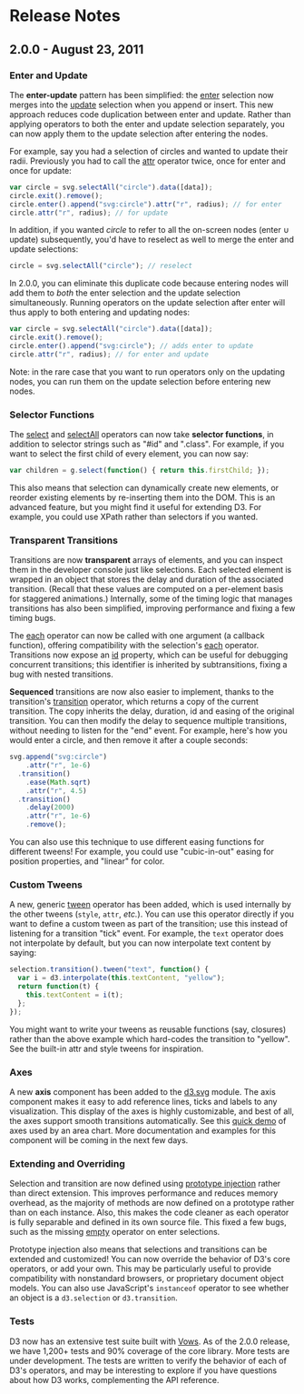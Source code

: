 # Release Notes

## 2.0.0 - August 23, 2011

### Enter and Update

The **enter-update** pattern has been simplified: the [enter](Selections#wiki-wiki-enter) selection now merges into the [update](Selections#wiki-wiki-data) selection when you append or insert. This new approach reduces code duplication between enter and update. Rather than applying operators to both the enter and update selection separately, you can now apply them to the update selection after entering the nodes.

For example, say you had a selection of circles and wanted to update their radii. Previously you had to call the [attr](Selections#wiki-wiki-attr) operator twice, once for enter and once for update:

```javascript
var circle = svg.selectAll("circle").data([data]);
circle.exit().remove();
circle.enter().append("svg:circle").attr("r", radius); // for enter
circle.attr("r", radius); // for update
```

In addition, if you wanted *circle* to refer to all the on-screen nodes (enter ∪ update) subsequently, you'd have to reselect as well to merge the enter and update selections:

```javascript
circle = svg.selectAll("circle"); // reselect
```

In 2.0.0, you can eliminate this duplicate code because entering nodes will add them to *both* the enter selection and the update selection simultaneously. Running operators on the update selection after enter will thus apply to both entering and updating nodes:

```javascript
var circle = svg.selectAll("circle").data([data]);
circle.exit().remove();
circle.enter().append("svg:circle"); // adds enter to update
circle.attr("r", radius); // for enter and update
```

Note: in the rare case that you want to run operators only on the updating nodes, you can run them on the update selection before entering new nodes.

### Selector Functions

The [select](Selections#wiki-wiki-select) and [selectAll](Selections#wiki-wiki-selectAll) operators can now take **selector functions**, in addition to selector strings such as "#id" and ".class". For example, if you want to select the first child of every element, you can now say:

```javascript
var children = g.select(function() { return this.firstChild; });
```

This also means that selection can dynamically create new elements, or reorder existing elements by re-inserting them into the DOM. This is an advanced feature, but you might find it useful for extending D3. For example, you could use XPath rather than selectors if you wanted.

### Transparent Transitions

Transitions are now **transparent** arrays of elements, and you can inspect them in the developer console just like selections. Each selected element is wrapped in an object that stores the delay and duration of the associated transition. (Recall that these values are computed on a per-element basis for staggered animations.) Internally, some of the timing logic that manages transitions has also been simplified, improving performance and fixing a few timing bugs.

The [each](Transitions#wiki-wiki-each) operator can now be called with one argument (a callback function), offering compatibility with the selection's [each](Selections#wiki-wiki-each) operator. Transitions now expose an [id](Transitions#wiki-wiki-id) property, which can be useful for debugging concurrent transitions; this identifier is inherited by subtransitions, fixing a bug with nested transitions.

**Sequenced** transitions are now also easier to implement, thanks to the transition's [transition](Transitions#wiki-transition) operator, which returns a copy of the current transition. The copy inherits the delay, duration, id and easing of the original transition. You can then modify the delay to sequence multiple transitions, without needing to listen for the "end" event. For example, here's how you would enter a circle, and then remove it after a couple seconds:

```javascript
svg.append("svg:circle")
    .attr("r", 1e-6)
  .transition()
    .ease(Math.sqrt)
    .attr("r", 4.5)
  .transition()
    .delay(2000)
    .attr("r", 1e-6)
    .remove();
```

You can also use this technique to use different easing functions for different tweens! For example, you could use "cubic-in-out" easing for position properties, and "linear" for color.

### Custom Tweens

A new, generic [tween](Transitions#wiki-wiki-tween) operator has been added, which is used internally by the other tweens (`style`, `attr`, *etc.*). You can use this operator directly if you want to define a custom tween as part of the transition; use this instead of listening for a transition "tick" event. For example, the `text` operator does not interpolate by default, but you can now interpolate text content by saying:

```javascript
selection.transition().tween("text", function() {
  var i = d3.interpolate(this.textContent, "yellow");
  return function(t) {
    this.textContent = i(t);
  };
});
```

You might want to write your tweens as reusable functions (say, closures) rather than the above example which hard-codes the transition to "yellow". See the built-in attr and style tweens for inspiration.

### Axes

A new **axis** component has been added to the [d3.svg](SVG-Shapes) module. The axis component makes it easy to add reference lines, ticks and labels to any visualization. This display of the axes is highly customizable, and best of all, the axes support smooth transitions automatically. See this [quick demo](http://bl.ocks.org/1166403) of axes used by an area chart. More documentation and examples for this component will be coming in the next few days.

### Extending and Overriding

Selection and transition are now defined using [prototype injection](http://perfectionkills.com/how-ecmascript-5-still-does-not-allow-to-subclass-an-array/) rather than direct extension. This improves performance and reduces memory overhead, as the majority of methods are now defined on a prototype rather than on each instance. Also, this makes the code cleaner as each operator is fully separable and defined in its own source file. This fixed a few bugs, such as the missing [empty](Selections#wiki-wiki-empty) operator on enter selections.

Prototype injection also means that selections and transitions can be extended and customized! You can now override the behavior of D3's core operators, or add your own. This may be particularly useful to provide compatibility with nonstandard browsers, or proprietary document object models. You can also use JavaScript's `instanceof` operator to see whether an object is a `d3.selection` or `d3.transition`.

### Tests

D3 now has an extensive test suite built with [Vows](http://vowsjs.org). As of the 2.0.0 release, we have 1,200+ tests and 90% coverage of the core library. More tests are under development. The tests are written to verify the behavior of each of D3's operators, and may be interesting to explore if you have questions about how D3 works, complementing the API reference.
